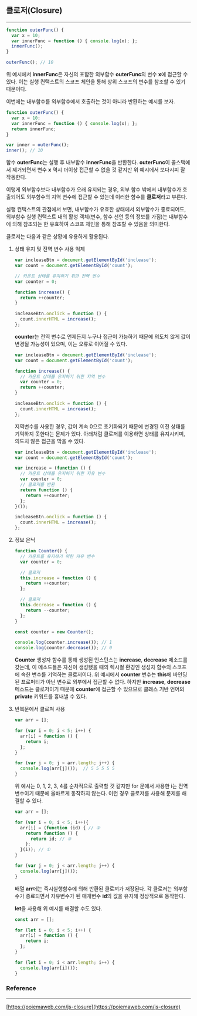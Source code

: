 ## 클로저(Closure)

---

```jsx
function outerFunc() {
  var x = 10;
  var innerFunc = function () { console.log(x); };
  innerFunc();
}

outerFunc(); // 10
```

위 예시에서 **innerFunc**은 자신의 포함한 외부함수 **outerFunc**의 변수 **x**에 접근할 수 있다. 이는 실행 컨택스트의 스코프 체인을 통해 상위 스코프의 변수를 참조할 수 있기 때문이다.

이번에는 내부함수를 외부함수에서 호출하는 것이 아니라 반환하는 예시를 보자.

```jsx
function outerFunc() {
  var x = 10;
  var innerFunc = function () { console.log(x); };
  return innerFunc;
}

var inner = outerFunc();
inner(); // 10
```

함수 **outerFunc**는 실행 후 내부함수 **innerFunc**을 반환한다. **outerFunc**이 콜스택에서 제거되면서 변수 **x** 역시 더이상 접근할 수 없을 것 같지만 위 예시에서 보다시피 잘 작동한다.

이렇게 외부함수보다 내부함수가 오래 유지되는 경우, 외부 함수 밖에서 내부함수가 호출되어도 외부함수의 지역 변수에 접근할 수 있는데 이러한 함수를 **클로저**라고 부른다.

실행 컨택스트의 관점에서 보면, 내부함수가 유효한 상태에서 외부함수가 종료되어도, 외부함수 실행 컨택스트 내의 활성 객체(변수, 함수 선언 등의 정보를 가짐)는 내부함수에 의해 참조되는 한 유효하여 스코프 체인을 통해 참조할 수 있음을 의미한다.

클로저는 다음과 같은 상황에 유용하게 활용된다.

1. 상태 유지 및 전역 변수 사용 억제

    ```jsx
    var incleaseBtn = document.getElementById('inclease');
    var count = document.getElementById('count');

    // 카운트 상태를 유지하기 위한 전역 변수
    var counter = 0;

    function increase() {
      return ++counter;
    }

    incleaseBtn.onclick = function () {
      count.innerHTML = increase();
    };
    ```

    **counter**는 전역 변수로 언제든지 누구나 접근이 가능하기 때문에 의도치 않게 값이 변경될 가능성이 있으며, 이는 오류로 이어질 수 있다.

    ```jsx
    var incleaseBtn = document.getElementById('inclease');
    var count = document.getElementById('count');

    function increase() {
      // 카운트 상태를 유지하기 위한 지역 변수
      var counter = 0;
      return ++counter;
    }

    incleaseBtn.onclick = function () {
      count.innerHTML = increase();
    };
    ```

    지역변수를 사용한 경우, 값이 계속 0으로 초기화되기 때문에 변경된 이전 상태를 기억하지 못한다는 문제가 있다. 아래처럼 클로저를 이용하면 상태를 유지시키며, 의도치 않은 접근을 막을 수 있다.

    ```jsx
    var incleaseBtn = document.getElementById('inclease');
    var count = document.getElementById('count');

    var increase = (function () {
      // 카운트 상태를 유지하기 위한 자유 변수
      var counter = 0;
      // 클로저를 반환
      return function () {
        return ++counter;
      };
    }());

    incleaseBtn.onclick = function () {
      count.innerHTML = increase();
    };
    ```

2. 정보 은닉

    ```jsx
    function Counter() {
      // 카운트를 유지하기 위한 자유 변수
      var counter = 0;

      // 클로저
      this.increase = function () {
        return ++counter;
      };

      // 클로저
      this.decrease = function () {
        return --counter;
      };
    }

    const counter = new Counter();

    console.log(counter.increase()); // 1
    console.log(counter.decrease()); // 0
    ```

    **Counter** 생성자 함수를 통해 생성된 인스턴스는 **increase**, **decrease** 메소드를 갖는데, 이 메소드들은 자신이 생성됐을 때의 렉시컬 환경인 생성자 함수의 스코프에 속한 변수를 기억하는 클로저이다. 위 예시에서 **counter** 변수는 **this**에 바인딩된 프로퍼티가 아닌 변수로 외부에서 접근할 수 없다. 하지만 **increase**, **decrease** 메소드는 클로저이기 때문에 **counter**에 접근할 수 있으므로 클래스 기반 언어의 **private** 키워드를 흉내낼 수 있다.

3. 반복문에서 클로져 사용

    ```jsx
    var arr = [];

    for (var i = 0; i < 5; i++) {
      arr[i] = function () {
        return i;
      };
    }

    for (var j = 0; j < arr.length; j++) {
      console.log(arr[j]());  // 5 5 5 5 5
    }
    ```

    위 예시는 0, 1, 2, 3, 4를 순차적으로 출력할 것 같지만 for 문에서 사용한 i는 전역 변수이기 때문에 올바르게 동작하지 않는다. 이런 경우 클로저를 사용해 문제를 해결할 수 있다.

    ```jsx
    var arr = [];

    for (var i = 0; i < 5; i++){
      arr[i] = (function (id) { // ②
        return function () {
          return id; // ③
        };
      }(i)); // ①
    }

    for (var j = 0; j < arr.length; j++) {
      console.log(arr[j]());
    }
    ```

    배열 **arr**에는 즉시실행함수에 의해 반환된 클로져가 저장된다. 각 클로저는 외부함수가 종료되면서 자유변수가 된 매개변수 **id**의 값을 유지해 정상적으로 동작한다.

    **let**을 사용해 위 예시를 해결할 수도 있다.

    ```jsx
    const arr = [];

    for (let i = 0; i < 5; i++) {
      arr[i] = function () {
        return i;
      };
    }

    for (let i = 0; i < arr.length; i++) {
      console.log(arr[i]());
    }
    ```

### Reference

---

[https://poiemaweb.com/js-closure](https://poiemaweb.com/js-closure)